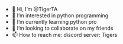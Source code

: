 - 👋 Hi, I’m @TigerTA
- 👀 I’m interested in python programming
- 🌱 I’m currently learning python pro
- 💞️ I’m looking to collaborate on my friends
- 📫 How to reach me: discord server: Tigers

<!---
TigerTA/TigerTA is a ✨ special ✨ repository because its `README.md` (this file) appears on your GitHub profile.
You can click the Preview link to take a look at your changes.
--->
